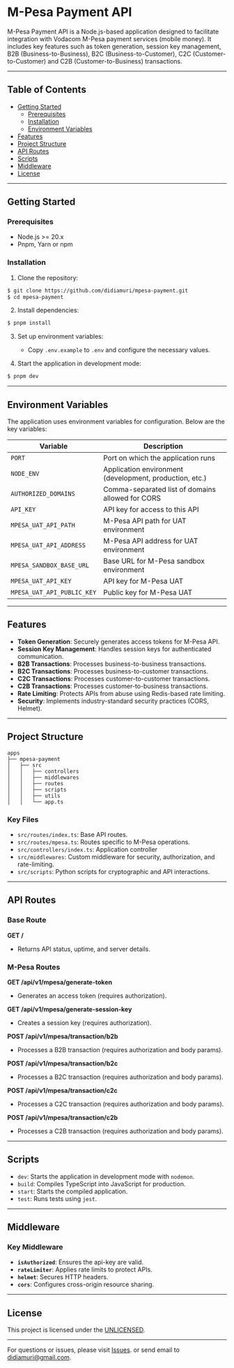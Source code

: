 # M-Pesa Payment API

M-Pesa Payment API is a Node.js-based application designed to facilitate integration with Vodacom M-Pesa payment services (mobile money). It includes key features such as token generation, session key management, B2B (Business-to-Business), B2C (Business-to-Customer), C2C (Customer-to-Customer) and C2B (Customer-to-Business) transactions.

---

## Table of Contents
- [Getting Started](#getting-started)
    - [Prerequisites](#prerequisites)
    - [Installation](#installation)
    - [Environment Variables](#environment-variables)
- [Features](#features)
- [Project Structure](#project-structure)
- [API Routes](#api-routes)
- [Scripts](#scripts)
- [Middleware](#middleware)
- [License](#license)

---

## Getting Started

### Prerequisites
- Node.js >= 20.x
- Pnpm, Yarn or npm

### Installation

1. Clone the repository:
```bash
$ git clone https://github.com/didiamuri/mpesa-payment.git
$ cd mpesa-payment
```

2. Install dependencies:
```bash
$ pnpm install
```

3. Set up environment variables:
    - Copy `.env.example` to `.env` and configure the necessary values.

4. Start the application in development mode:
```bash
$ pnpm dev
```

---

## Environment Variables

The application uses environment variables for configuration. Below are the key variables:

| Variable                      | Description                                           |
|-------------------------------|-------------------------------------------------------|
| `PORT`                        | Port on which the application runs                    |
| `NODE_ENV`                    | Application environment (development, production, etc.) |
| `AUTHORIZED_DOMAINS`          | Comma-separated list of domains allowed for CORS      |
| `API_KEY`                     | API key for access to this API                        |
| `MPESA_UAT_API_PATH`          | M-Pesa API path for UAT environment                   |
| `MPESA_UAT_API_ADDRESS`       | M-Pesa API address for UAT environment                |
| `MPESA_SANDBOX_BASE_URL`      | Base URL for M-Pesa sandbox environment               |
| `MPESA_UAT_API_KEY`           | API key for M-Pesa UAT                                |
| `MPESA_UAT_API_PUBLIC_KEY`    | Public key for M-Pesa UAT                             |

---

## Features

- **Token Generation**: Securely generates access tokens for M-Pesa API.
- **Session Key Management**: Handles session keys for authenticated communication.
- **B2B Transactions**: Processes business-to-business transactions.
- **B2C Transactions**: Processes business-to-customer transactions.
- **C2C Transactions**: Processes customer-to-customer transactions.
- **C2B Transactions**: Processes customer-to-business transactions.
- **Rate Limiting**: Protects APIs from abuse using Redis-based rate limiting.
- **Security**: Implements industry-standard security practices (CORS, Helmet).

---

## Project Structure
```
apps
├── mpesa-payment
│   ├── src
│   │   ├── controllers
│   │   ├── middlewares
│   │   ├── routes
│   │   ├── scripts
│   │   ├── utils
│   │   └── app.ts
```

### Key Files
- `src/routes/index.ts`: Base API routes.
- `src/routes/mpesa.ts`: Routes specific to M-Pesa operations.
- `src/controllers/index.ts`: Application controller
- `src/middlewares`: Custom middleware for security, authorization, and rate-limiting.
- `src/scripts`: Python scripts for cryptographic and API interactions.

---

## API Routes

### Base Route
**GET /**
- Returns API status, uptime, and server details.

### M-Pesa Routes
**GET /api/v1/mpesa/generate-token**
- Generates an access token (requires authorization).

**GET /api/v1/mpesa/generate-session-key**
- Creates a session key (requires authorization).

**POST /api/v1/mpesa/transaction/b2b**
- Processes a B2B transaction (requires authorization and body params).

**POST /api/v1/mpesa/transaction/b2c**
- Processes a B2C transaction (requires authorization and body params).

**POST /api/v1/mpesa/transaction/c2c**
- Processes a C2C transaction (requires authorization and body params).

**POST /api/v1/mpesa/transaction/c2b**
- Processes a C2B transaction (requires authorization and body params).

---

## Scripts

- `dev`: Starts the application in development mode with `nodemon`.
- `build`: Compiles TypeScript into JavaScript for production.
- `start`: Starts the compiled application.
- `test`: Runs tests using `jest`.

---

## Middleware

### Key Middleware
- **`isAuthorized`**: Ensures the api-key are valid.
- **`rateLimiter`**: Applies rate limits to protect APIs.
- **`helmet`**: Secures HTTP headers.
- **`cors`**: Configures cross-origin resource sharing.

---

## License

This project is licensed under the [UNLICENSED](LICENSE).

---

For questions or issues, please visit [Issues](https://didiamuri.dev). or send email to [didiamuri@gmail.com](mailto=didiamuri@gmail.com).

